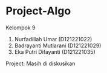 # Project-Algo
Kelompok 9
1. Nurfadillah Umar (D121221022)
2. Badrayanti Mutiarani (D121221029)
3. Eka Putri Difayanti (D121221035)

Project: 
Masih di diskusikan
